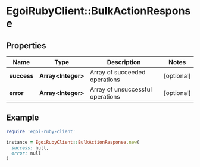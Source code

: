 # EgoiRubyClient::BulkActionResponse

## Properties

| Name | Type | Description | Notes |
| ---- | ---- | ----------- | ----- |
| **success** | **Array&lt;Integer&gt;** | Array of succeeded operations | [optional] |
| **error** | **Array&lt;Integer&gt;** | Array of unsuccessful operations | [optional] |

## Example

```ruby
require 'egoi-ruby-client'

instance = EgoiRubyClient::BulkActionResponse.new(
  success: null,
  error: null
)
```

